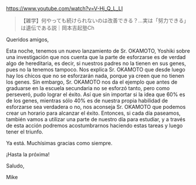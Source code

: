 https://www.youtube.com/watch?v=V-Hj_Q_L_LI

> 【雑学】何やっても続けられないのは改善できる？…実は「努力できる」は遺伝である説｜岡本吉起塾Ch

Queridos amigos,

Esta noche, tenemos un nuevo lanzamiento de Sr. OKAMOTO, Yoshiki sobre una investigación que nos cuenta que la parte de esforzarse es de verdad algo de hereditaria, es decir, si nuestros padres no la tienen en sus genes, pues no la tenemos tampoco. Nos explica Sr. OKAMOTO que desde luego hay los chicos que no se esforzarán nada, porque ya creen que no tienen los genes. Sin embargo, Sr. OKAMOTO nos da el ejemplo que antes de graduarse en la escuela secundaria no se esforzó tanto, pero como perseveró, pudo lograr el éxito. Así que sin importar si la idea que 60% es de los genes, mientras sólo 40% es de nuestra propia habilidad de esforzarse sea verdadera o no, nos aconseja Sr. OKAMOTO que podemos crear un horario para alcanzar el éxito. Entonces, si cada día paseamos, también vamos a utilizar una parte de nuestro día para estudiar, y a través de esta acción podremos acostumbrarnos haciendo estas tareas y luego tener el triunfo.

Ya está. Muchísimas gracias como siempre.

¡Hasta la próxima!

Saludo,

Mike
